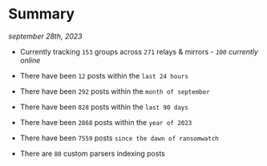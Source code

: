 
# Summary
_september 28th, 2023_

- Currently tracking `153` groups across `271` relays & mirrors - _`100` currently online_

- There have been `12` posts within the `last 24 hours`

- There have been `292` posts within the `month of september`

- There have been `828` posts within the `last 90 days`

- There have been `2868` posts within the `year of 2023`

- There have been `7559` posts `since the dawn of ransomwatch`

- There are `80` custom parsers indexing posts
